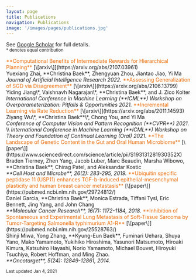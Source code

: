 ```yaml
---
layout: page
title: Publications
navigation: Publications
image: '/images/pages/publications.jpg'
---
```

See [Google Scholar](https://scholar.google.com/citations?user=8jVzL_YAAAAJ&hl=en) for full details.<br/>
<sub> * denotes equal contribution </sub>

<span style="color:#ea6a05">
**Computational Benefits of Intermediate Rewards for Hierarchical Planning**
</span> [\[arxiv\]](https://arxiv.org/abs/2107.03961) <br/> Yuexiang Zhai, **Christina Baek**, Zhengyuan Zhou, Jiantao Jiao, Yi Ma <br/> 
<em> Journal of Artificial Intelligence Research 2022. </em>

<span style="color:#ea6a05">
**Assessing Generalization of SGD via Disagreement** </span> [\[arxiv\]](https://arxiv.org/abs/2106.13799) <br/> Yiding Jiang\*, Vaishnavh Nagarajan\*, **Christina Baek**, and J. Zico Kolter <br/>
<em> International Conference in Machine Learning (**ICML**) Workshop on Overparameterization: Pitfalls & Opportunities 2021. </em>

<span style="color:#ea6a05">
**Incremental Learning via Rate Reduction** </span>  [\[arxiv\]](https://arxiv.org/abs/2011.14593) <br/> Ziyang Wu\*, **Christina Baek**\*, Chong You, and Yi Ma <br/> <em> Conference of Computer Vision and Pattern Recognition (**CVPR**) 2021. </em> \\
<em> International Conference in Machine Learning (**ICML**) Workshop on Theory and Foundation of Continual Learning (Oral) 2021. </em>

<span style="color:#ea6a05">
**The Landscape of Genetic Content in the Gut and Oral Human Microbiome** </span> [\[paper\]](https://www.sciencedirect.com/science/article/pii/S193131281930352X) <br/> Braden Tierney, Zhen Yang, Jacob Luber, Marc Beaudin, Marsha Wibowo, **Christina Baek**, Chirag Patel, and Aleksandar Kostic <br/> <em>**Cell Host and Microbe**, 26(2): 283-295, 2019.</em>

<span style="color:#ea6a05">
**Ubiquitin specific peptidase 11 (USP11) enhances TGF-b-induced epithelial-mesenchymal plasticity and human breast cancer metastasis** </span>  [\[paper\]](https://pubmed.ncbi.nlm.nih.gov/29724812/) <br/> Daniel Garcia, **Christina Baek**, Monica Estrada, Tiffani Tysl, Eric Bennett, Jing Yang, and John Chang <br/> <em>**Molecular Cancer Research**, 16(7): 1172-1184, 2018.</em>

<span style="color:#ea6a05">
**Inhibition of Spontaneous and Experimental Lung Metastasis of Soft-Tissue Sarcoma by Tumor-Targeting Salmonella typhimurium A1-R** </span> [\[paper\]](https://pubmed.ncbi.nlm.nih.gov/25528763/) <br/> Shinji Miwa, Yong Zhang, **Kyung-Eun Baek**, Fuminari Uehara, Shuya Yano, Mako Yamamoto, Yukihiko Hiroshima, Yasunori Matsumoto, Hiroaki Kimura, Katsuhiro Hayashi, Norio Yamamoto, Michael Bouvet, Hiroyuki Tsuchiya, Robert Hoffman, and Ming Zhao. <br/> <em>**Oncotarget**, 5(24): 12849-12861, 2014.</em>



<sub>Last updated Jan 4, 2021 </sub>
